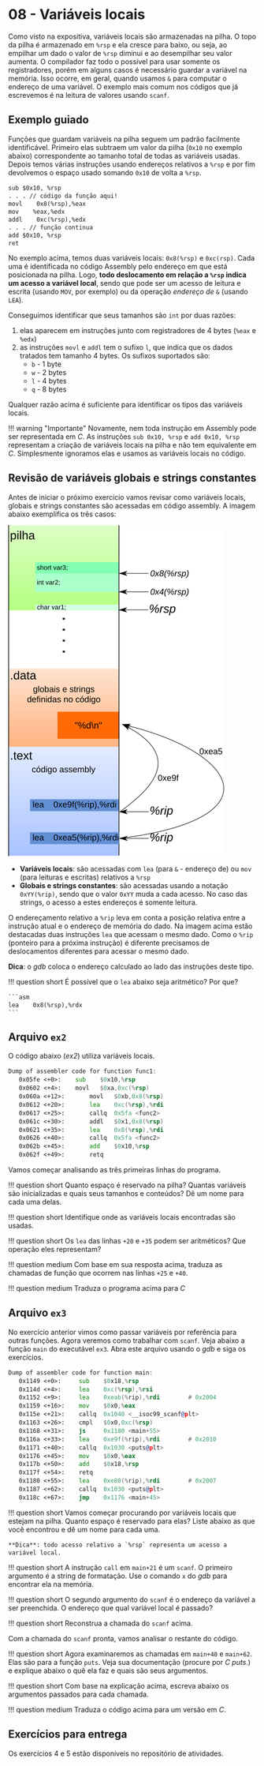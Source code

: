 # 08 - Variáveis locais

Como visto na expositiva, variáveis locais são armazenadas na pilha. O topo da pilha é armazenado em `%rsp` e ela cresce para baixo, ou seja, ao empilhar um dado o valor de `%rsp` diminui e ao desempilhar seu valor aumenta. O compilador faz todo o possível para usar somente os registradores, porém em alguns casos é necessário guardar a variável na memória. Isso ocorre, em geral, quando usamos `&` para computar o endereço de uma variável. O exemplo mais comum nos códigos que já escrevemos é na leitura de valores usando `scanf`.

## Exemplo guiado

Funções que guardam variáveis na pilha seguem um padrão facilmente identificável. Primeiro elas subtraem um valor da pilha (`0x10` no exemplo abaixo) correspondente ao tamanho total de todas as variáveis usadas. Depois temos várias instruções usando endereços relativos a `%rsp` e por fim devolvemos o espaço usado somando `0x10` de volta a `%rsp`.

~~~{asm}
sub $0x10, %rsp
. . . // código da função aqui!
movl    0x8(%rsp),%eax
mov    %eax,%edx
addl    0xc(%rsp),%edx
. . . // função continua
add $0x10, %rsp
ret
~~~

No exemplo acima, temos duas variáveis locais: `0x8(%rsp)` e `0xc(rsp)`. Cada uma é identificada no código Assembly pelo endereço em que está posicionada na pilha. Logo, **todo deslocamento em relação a `%rsp` indica um acesso a variável local**, sendo que pode ser um acesso de leitura e escrita (usando `MOV`, por exemplo) ou da operação *endereço de* `&` (usando `LEA`).

Conseguimos identificar que seus tamanhos são `int` por duas razões:

1. elas aparecem em instruções junto com registradores de 4 bytes (`%eax` e `%edx`)
1. as instruções `movl` e `addl` tem o sufixo `l`, que indica que os dados tratados tem tamanho 4 bytes. Os sufixos suportados são: 
    * `b` - 1 byte
    * `w` - 2 bytes
    * `l` - 4 bytes
    * `q` - 8 bytes 
    
Qualquer razão acima é suficiente para identificar os tipos das variáveis locais.

!!! warning "Importante"
    Novamente, nem toda instrução em Assembly pode ser representada em *C*. As instruções `sub 0x10, %rsp` e `add 0x10, %rsp` representam a criação de variáveis locais na pilha e não tem equivalente em *C*. Simplesmente ignoramos elas e usamos as variáveis locais no código.

## Revisão de variáveis globais e strings constantes

Antes de iniciar o próximo exercício vamos revisar como variáveis locais, globais e strings constantes são acessadas em código assembly. A imagem abaixo exemplifica os três casos:

![Organização das variáveis locais, globais e strings constantes na memória](pilha-rip.png)

* **Variáveis locais**: são acessadas com `lea` (para `&` - endereço de) ou `mov` (para leituras e escritas) relativos a `%rsp`
* **Globais e strings constantes**: são acessadas usando a notação `0xYY(%rip)`, sendo que o valor `0xYY` muda a cada acesso. No caso das strings, o acesso a estes endereços é somente leitura.

O endereçamento relativo a `%rip` leva em conta a posição relativa entre a instrução atual e o endereço de memória do dado. Na imagem acima estão destacadas duas instruções `lea` que acessam o mesmo dado. Como o `%rip` (ponteiro para a próxima instrução) é diferente precisamos de deslocamentos diferentes para acessar o mesmo dado. 

**Dica**: o *gdb* coloca o endereço calculado ao lado das instruções deste tipo.

!!! question short
    É possível que o `lea` abaixo seja aritmético? Por que?

    ```asm
    lea    0x8(%rsp),%rdx
    ```

## Arquivo `ex2`

O código abaixo (*ex2*) utiliza variáveis locais.

```asm
Dump of assembler code for function func1:
   0x05fe <+0>:	   sub    $0x10,%rsp
   0x0602 <+4>:	   movl   $0xa,0xc(%rsp)
   0x060a <+12>:	   movl   $0xb,0x8(%rsp)
   0x0612 <+20>:	   lea    0xc(%rsp),%rdi
   0x0617 <+25>:	   callq  0x5fa <func2>
   0x061c <+30>:	   addl   $0x1,0x8(%rsp)
   0x0621 <+35>:	   lea    0x8(%rsp),%rdi
   0x0626 <+40>:	   callq  0x5fa <func2>
   0x062b <+45>:	   add    $0x10,%rsp
   0x062f <+49>:	   retq   

```

Vamos começar analisando as três primeiras linhas do programa. 

!!! question short
    Quanto espaço é reservado na pilha? Quantas variáveis são inicializadas e quais seus tamanhos e conteúdos? Dê um nome para cada uma delas.


!!! question short
    Identifique onde as variáveis locais encontradas são usadas.

!!! question short
    Os `lea` das linhas `+20` e `+35` podem ser aritméticos? Que operação eles representam?

!!! question medium
   Com base em sua resposta acima, traduza as chamadas de função que ocorrem nas linhas `+25` e `+40`.

!!! question medium
   Traduza o programa acima para *C* 

## Arquivo `ex3`

No exercício anterior vimos como passar variáveis por referência para outras funções. Agora veremos como trabalhar com `scanf`. Veja abaixo a função `main` do executável `ex3`. Abra este arquivo usando o *gdb* e siga os exercícios.

```asm
Dump of assembler code for function main:
   0x1149 <+0>:     sub    $0x18,%rsp
   0x114d <+4>:     lea    0xc(%rsp),%rsi
   0x1152 <+9>:     lea    0xeab(%rip),%rdi        # 0x2004
   0x1159 <+16>:    mov    $0x0,%eax
   0x115e <+21>:    callq  0x1040 <__isoc99_scanf@plt>
   0x1163 <+26>:    cmpl   $0x0,0xc(%rsp)
   0x1168 <+31>:    js     0x1180 <main+55>
   0x116a <+33>:    lea    0xe9f(%rip),%rdi        # 0x2010
   0x1171 <+40>:    callq  0x1030 <puts@plt>
   0x1176 <+45>:    mov    $0x0,%eax
   0x117b <+50>:    add    $0x18,%rsp
   0x117f <+54>:    retq
   0x1180 <+55>:    lea    0xe80(%rip),%rdi        # 0x2007
   0x1187 <+62>:    callq  0x1030 <puts@plt>
   0x118c <+67>:    jmp    0x1176 <main+45>
```

!!! question short
    Vamos começar procurando por variáveis locais que estejam na pilha. Quanto espaço é reservado para elas? Liste abaixo as que você encontrou e dê um nome para cada uma. 
   
    **Dica**: todo acesso relativo a `%rsp` representa um acesso a variável local.

!!! question short
    A instrução `call` em `main+21` é um `scanf`. O primeiro argumento é a string de formatação. Use o comando `x` do *gdb* para encontrar ela na memória.

!!! question short
    O segundo argumento do `scanf` é o endereço da variável a ser preenchida. O endereço que qual variável local é passado?

!!! question short
    Reconstrua a chamada do `scanf` acima.

Com a chamada do `scanf` pronta, vamos analisar o restante do código.

!!! question short
    Agora examinaremos as chamadas em `main+40` e `main+62`. Elas são para a função `puts`. Veja sua documentação (procure por *C puts*.) e explique abaixo o quê ela faz e quais são seus argumentos.

!!! question short
    Com base na explicação acima, escreva abaixo os argumentos passados para cada chamada.

!!! question medium
    Traduza o código acima para um versão em *C*.

## Exercícios para entrega

Os exercícios 4 e 5 estão disponíveis no repositório de atividades. 
